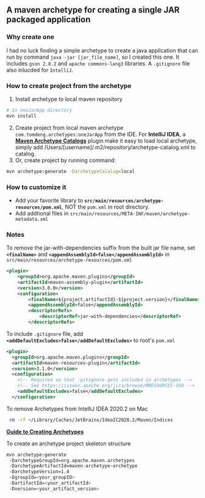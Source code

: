 ## A maven archetype for creating a single JAR packaged application

### Why create one

I had no luck finding a simple archetype to create a java application that can run by command `java -jar [jar_file_name]`, so I created this one. It includes `gson 2.8.2` and `apache commons-lang3` libraries. A `.gitignore` file also inlucded for `IntelliJ`.

### How to create project from the archetype

1. Install archetype to local maven repository

```bash
# In oneJarApp directory
mvn install
```

2. Create project from local maven archetype `com.tomdeng.archetypes:oneJarApp` from the IDE. For **IntelliJ IDEA**, a [**Maven Archetype Catalogs**](https://plugins.jetbrains.com/plugin/7965-maven-archetype-catalogs) plugin make it easy to load local archetype, simply add /Users/[username]/.m2/repository/archetype-catalog.xml to catalog. 
3. Or, create project by running command:

```bash
mvn archetype:generate -DarchetypeCalalog=local
```

### How to customize it

* Add your favorite library to **`src/main/resources/archetype-resources/pom.xml`**, NOT the `pom.xml` in root directory.
* Add addtional files in `src/main/resources/META-INF/maven/archetype-metadata.xml`

 ### Notes

To remove the jar-with-dependencies suffix from the built jar file name, set **`<finalName>`** and **`<appendAssemblyId>false</appendAssemblyId>`** in `src/main/resources/archetype-resources/pom.xml`

```xml
<plugin>
    <groupId>org.apache.maven.plugins</groupId>
    <artifactId>maven-assembly-plugin</artifactId>
    <version>3.0.0</version>
    <configuration>
        <finalName>${project.artifactId}-${project.version}</finalName>
        <appendAssemblyId>false</appendAssemblyId>
        <descriptorRefs>
            <descriptorRef>jar-with-dependencies</descriptorRef>
        </descriptorRefs>
```

To include `.gitignore` file, add **`<addDefaultExcludes>false</addDefaultExcludes>`** to root's `pom.xml`

```xml
<plugin>
  <groupId>org.apache.maven.plugins</groupId>
  <artifactId>maven-resources-plugin</artifactId>
  <version>3.1.0</version>
  <configuration>
    <!-- Required so that .gitignore gets included in archetypes -->
    <!-- See https://issues.apache.org/jira/browse/MRESOURCES-190 -->
    <addDefaultExcludes>false</addDefaultExcludes>
  </configuration>
```

To remove Archetypes from IntelliJ IDEA 2020.2 on Mac

```bash
 rm -rf ~/Library/Caches/JetBrains/IdeaIC2020.2/Maven/Indices
```

**[Guide to Creating Archetypes](https://maven.apache.org/guides/mini/guide-creating-archetypes.html)**

To create an archetype project skeleton structure

```bash
mvn archetype:generate
 -DarchetypeGroupId=org.apache.maven.archetypes 
 -DarchetypeArtifactId=maven-archetype-archetype 
 -DarchetypeVersion=1.4
 -DgroupId=<your_groupID>
 -DartifactId=<your_artifactId>
 -Dversion=<your_artifact_version>
```

